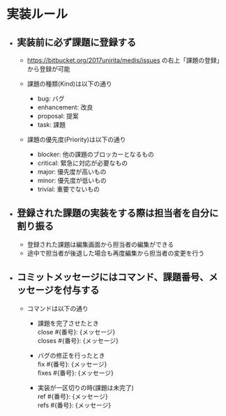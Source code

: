 # 実装ルール

- ## 実装前に必ず課題に登録する  
    - https://bitbucket.org/2017unirita/medis/issues の右上「課題の登録」から登録が可能

    - 課題の種類(Kind)は以下の通り
        - bug: バグ
        - enhancement: 改良
        - proposal: 提案
        - task: 課題

    - 課題の優先度(Priority)は以下の通り
        - blocker: 他の課題のブロッカーとなるもの
        - critical: 緊急に対応が必要なもの
        - major: 優先度が高いもの
        - minor: 優先度が低いもの
        - trivial: 重要でないもの
    

- ## 登録された課題の実装をする際は担当者を自分に割り振る  
    - 登録された課題は編集画面から担当者の編集ができる
    - 途中で担当者が後退した場合も再度編集から担当者の変更を行う


- ## コミットメッセージにはコマンド、課題番号、メッセージを付与する
    - コマンドは以下の通り
        - 課題を完了させたとき  
            close #{番号}: {メッセージ}  
            closes #{番号}: {メッセージ}  
        
        - バグの修正を行ったとき  
            fix #{番号}: {メッセージ}  
            fixes #{番号}: {メッセージ}  

        - 実装が一区切りの時(課題は未完了)  
            ref #{番号}: {メッセージ}  
            refs #{番号}: {メッセージ}  

  
